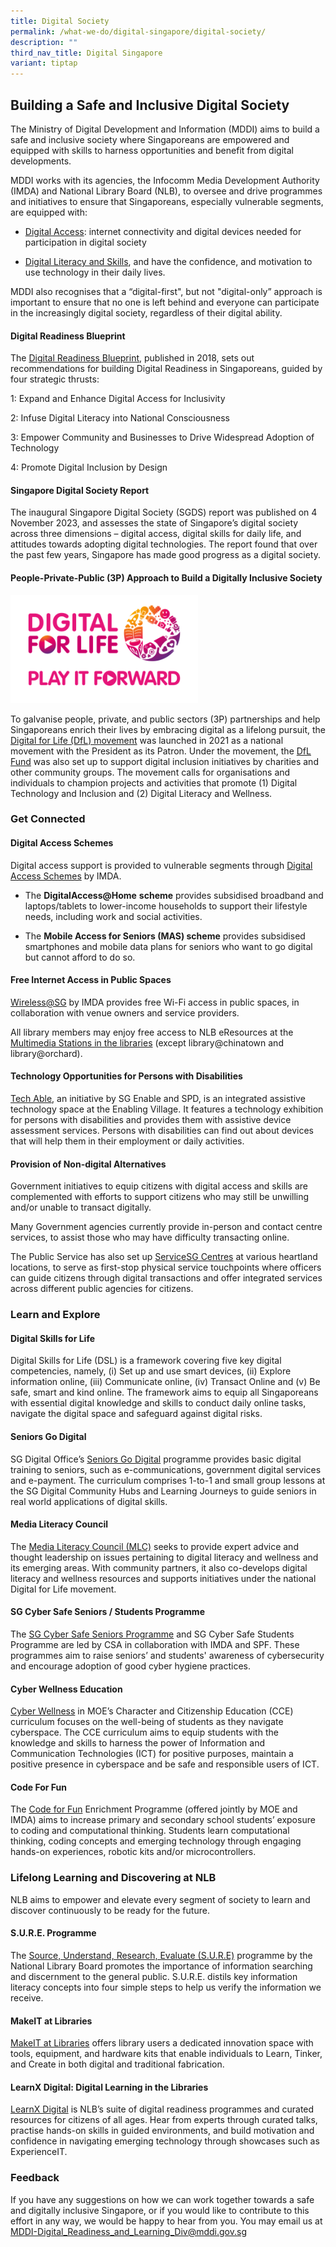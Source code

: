 ```yaml
---
title: Digital Society
permalink: /what-we-do/digital-singapore/digital-society/
description: ""
third_nav_title: Digital Singapore
variant: tiptap
---
```

<h2>Building a Safe and Inclusive Digital Society</h2>
<p>The Ministry of Digital Development and Information (MDDI) aims to build
a safe and inclusive society where Singaporeans are empowered and equipped
with skills to harness opportunities and benefit from digital developments.&nbsp;</p>
<p>MDDI works with its agencies, the Infocomm Media Development Authority
(IMDA) and National Library Board (NLB), to oversee and drive programmes
and initiatives to ensure that Singaporeans, especially vulnerable segments,
are equipped with:&nbsp;</p>
<ul>
<li>
<p><a href="#get-connected" rel="noopener noreferrer nofollow" target="_blank">Digital Access</a>:
internet connectivity and digital devices needed for participation in digital
society&nbsp;</p>
</li>
<li>
<p><a href="#section2" rel="noopener noreferrer nofollow" target="_blank">Digital Literacy and Skills</a>,
and have the confidence, and motivation to use technology in their daily
lives.&nbsp;</p>
</li>
</ul>
<p>MDDI also recognises that a “digital-first", but not "digital-only” approach
is important to ensure that no one is left behind and everyone can participate
in the increasingly digital society, regardless of their digital ability.</p>
<h4>Digital Readiness Blueprint</h4>
<p>The <a href="/files/dr%20blueprint.pdf" rel="noopener noreferrer nofollow" target="_blank">Digital Readiness Blueprint</a>,
published in 2018, sets out recommendations for building Digital Readiness
in Singaporeans, guided by four strategic thrusts:</p>
<p>1: Expand and Enhance Digital Access for Inclusivity</p>
<p>2: Infuse Digital Literacy into National Consciousness</p>
<p>3: Empower Community and Businesses to Drive Widespread Adoption of Technology</p>
<p>4: Promote Digital Inclusion by Design</p>
<h4>Singapore Digital Society Report</h4>
<p>The inaugural Singapore Digital Society (SGDS) report was published on
4 November 2023, and assesses the state of Singapore’s digital society
across three dimensions – digital access, digital skills for daily life,
and attitudes towards adopting digital technologies. The report found that
over the past few years, Singapore has made good progress as a digital
society.</p>
<h4>People-Private-Public (3P) Approach to Build a Digitally Inclusive Society</h4>
<div class="isomer-image-wrapper">
<img style="height:173px; width:300px;" height="auto" width="100%" src="/images/Logos/dfl%20logo.png">
</div>
<p>To galvanise people, private, and public sectors (3P) partnerships and
help Singaporeans enrich their lives by embracing digital as a lifelong
pursuit, the <a href="https://www.digitalforlife.gov.sg/" rel="noopener noreferrer nofollow" target="_blank">Digital for Life (DfL) movement</a> was
launched in 2021 as a national movement with the President as its Patron.
Under the movement, the <a href="https://www.imda.gov.sg/digitalforlife/funding#donating-to-our-cause" rel="noopener noreferrer nofollow" target="_blank">DfL Fund</a> was
also set up to support digital inclusion initiatives by charities and other
community groups. The movement calls for organisations and individuals
to champion projects and activities that promote (1) Digital Technology
and Inclusion and (2) Digital Literacy and Wellness.</p>
<h3><strong>Get Connected</strong></h3>
<h4>Digital Access Schemes</h4>
<p>Digital access support is provided to vulnerable segments through <a href="https://eservice.imda.gov.sg/das/homepage" rel="noopener noreferrer nofollow" target="_blank">Digital Access Schemes</a> by
IMDA.</p>
<ul data-tight="true" class="tight">
<li>
<p>The <strong>DigitalAccess@Home</strong>  <strong>scheme</strong> provides
subsidised broadband and laptops/tablets to lower-income households to
support their lifestyle needs, including work and social activities.</p>
</li>
<li>
<p>The <strong>Mobile Access for Seniors (MAS) scheme</strong> provides subsidised
smartphones and mobile data plans for seniors who want to go digital but
cannot afford to do so.&nbsp;</p>
</li>
</ul>
<h4>Free Internet Access in Public Spaces</h4>
<p><a href="https://www.imda.gov.sg/how-we-can-help/wireless-at-sg" rel="noopener noreferrer nofollow" target="_blank">Wireless@SG</a> by
IMDA provides free Wi-Fi access in public spaces, in collaboration with
venue owners and service providers.&nbsp;</p>
<p>All library members may enjoy free access to NLB eResources at the <a href="https://www.nlb.gov.sg/main/services/facilities/Multimedia-Stations" rel="noopener noreferrer nofollow" target="_blank">Multimedia Stations in the libraries</a> (except
library@chinatown and library@orchard).&nbsp;</p>
<h4>Technology Opportunities for Persons with Disabilities</h4>
<p><a href="https://enablingvillage.sg/assistive-technologies-at-the-enabling-village/" rel="noopener noreferrer nofollow" target="_blank">Tech Able</a>,
an initiative by SG Enable and SPD, is an integrated assistive technology
space at the Enabling Village. It features a technology exhibition for
persons with disabilities and provides them with assistive device assessment
services. Persons with disabilities can find out about devices that will
help them in their employment or daily activities.</p>
<h4>Provision of Non-digital Alternatives</h4>
<p>Government initiatives to equip citizens with digital access and skills
are complemented with efforts to support citizens who may still be unwilling
and/or unable to transact digitally.&nbsp;</p>
<p>Many Government agencies currently provide in-person and contact centre
services, to assist those who may have difficulty transacting online.&nbsp;</p>
<p>The Public Service has also set up <a href="https://www.psd.gov.sg/servicesg/" rel="noopener noreferrer nofollow" target="_blank">ServiceSG Centres</a> at various
heartland locations, to serve as first-stop physical service touchpoints
where officers can guide citizens through digital transactions and offer
integrated services across different public agencies for citizens.</p>
<h3><strong>Learn and Explore</strong></h3>
<h4>Digital Skills for Life</h4>
<p>Digital Skills for Life (DSL) is a framework covering five key digital
competencies, namely, (i) Set up and use smart devices, (ii) Explore information
online, (iii) Communicate online, (iv) Transact Online and (v) Be safe,
smart and kind online. The framework aims to equip all Singaporeans with
essential digital knowledge and skills to conduct daily online tasks, navigate
the digital space and safeguard against digital risks.</p>
<h4>Seniors Go Digital&nbsp;</h4>
<p>SG Digital Office’s <a href="https://www.imda.gov.sg/how-we-can-help/seniors-go-digital" rel="noopener noreferrer nofollow" target="_blank">Seniors Go Digital</a> programme
provides basic digital training to seniors, such as e-communications, government
digital services and e-payment. The curriculum comprises 1-to-1 and small
group lessons at the SG Digital Community Hubs and Learning Journeys to
guide seniors in real world applications of digital skills.</p>
<h4>Media Literacy Council&nbsp;</h4>
<p>The <a href="https://www.mlc.sg/who-we-are/overview/" rel="noopener noreferrer nofollow" target="_blank">Media Literacy Council (MLC)</a> seeks
to provide expert advice and thought leadership on issues pertaining to
digital literacy and wellness and its emerging areas. With community partners,
it also co-develops digital literacy and wellness resources and supports
initiatives under the national Digital for Life movement.</p>
<h4>SG Cyber Safe Seniors / Students Programme&nbsp;</h4>
<p>The <a href="https://www.csa.gov.sg/our-programmes/cybersecurity-outreach/sg-cyber-safe-seniors" rel="noopener noreferrer nofollow" target="_blank">SG Cyber Safe Seniors Programme</a> and
SG Cyber Safe Students Programme are led by CSA in collaboration with IMDA
and SPF. These programmes aim to raise seniors’ and students' awareness
of cybersecurity and encourage adoption of good cyber hygiene practices.</p>
<h4>Cyber Wellness Education</h4>
<p><a href="https://www.moe.gov.sg/education-in-sg/our-programmes/cyber-wellness" rel="noopener noreferrer nofollow" target="_blank">Cyber Wellness</a> in
MOE’s Character and Citizenship Education (CCE) curriculum focuses on the
well-being of students as they navigate cyberspace. The CCE curriculum
aims to equip students with the knowledge and skills to harness the power
of Information and Communication Technologies (ICT) for positive purposes,
maintain a positive presence in cyberspace and be safe and responsible
users of ICT.</p>
<h4>Code For Fun&nbsp;</h4>
<p>The <a href="https://codesg.imda.gov.sg/code-for-fun/" rel="noopener noreferrer nofollow" target="_blank">Code for Fun</a> Enrichment
Programme (offered jointly by MOE and IMDA) aims to increase primary and
secondary school students’&nbsp;exposure to coding and computational thinking.
Students learn computational thinking, coding concepts and emerging technology
through engaging hands-on experiences, robotic kits and/or microcontrollers.</p>
<h3><strong>Lifelong Learning and Discovering at NLB</strong></h3>
<p>NLB aims to empower and elevate every segment of society to learn and
discover continuously to be ready for the future.&nbsp;</p>
<h4>S.U.R.E. Programme&nbsp;</h4>
<p>The <a href="https://sure.nlb.gov.sg/" rel="noopener noreferrer nofollow" target="_blank">Source, Understand, Research, Evaluate (S.U.R.E)</a> programme
by the National Library Board promotes the importance of information searching
and discernment to the general public. S.U.R.E. distils key information
literacy concepts into four simple steps to help us verify the information
we receive.</p>
<h4>MakeIT at Libraries&nbsp;</h4>
<p><a href="https://www.nlb.gov.sg/main/services/MakeIT-at-Libraries" rel="noopener noreferrer nofollow" target="_blank">MakeIT at Libraries</a> offers
library users a dedicated innovation space with tools, equipment, and hardware
kits that enable individuals to Learn, Tinker, and Create in both digital
and traditional fabrication.</p>
<h4>LearnX Digital: Digital Learning in the Libraries</h4>
<p><a href="https://learning.nlb.gov.sg/digital/overview/" rel="noopener noreferrer nofollow" target="_blank">LearnX Digital</a> is
NLB’s suite of digital readiness programmes and curated resources for citizens
of all ages. Hear from experts through curated talks, practise hands-on
skills in guided environments, and build motivation and confidence in navigating
emerging technology through showcases such as ExperienceIT.</p>
<p></p>
<h3><strong>Feedback</strong></h3>
<p>If you have any suggestions on how we can work together towards a safe
and digitally inclusive Singapore, or if you would like to contribute to
this effort in any way, we would be happy to hear from you. You may email
us at <a href="mailto:MDDI-Digital_Readiness_and_Learning_Div@mddi.gov.sg" rel="noopener noreferrer nofollow" target="_blank">MDDI-Digital_Readiness_and_Learning_Div@mddi.gov.sg</a>
</p>